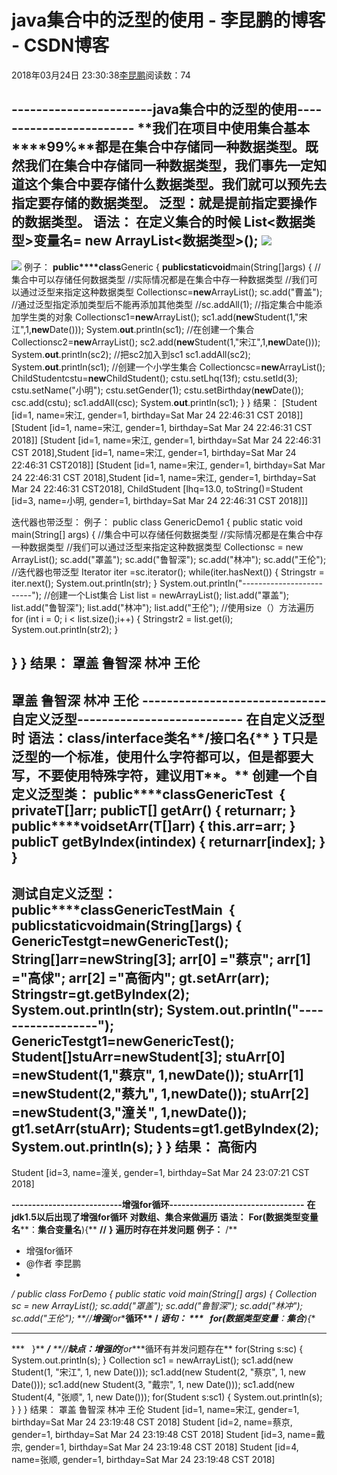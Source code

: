 
# java集合中的泛型的使用 - 李昆鹏的博客 - CSDN博客


2018年03月24日 23:30:38[李昆鹏](https://me.csdn.net/weixin_41547486)阅读数：74


**-----------------------java集合中的泛型的使用------------------------**
**我们在项目中使用集合基本****99%****都是在集合中存储同一种数据类型。既然我们在集合中存储同一种数据类型，我们事先一定知道这个集合中要存储什么数据类型。我们就可以预先去指定要存储的数据类型。**
**泛型：就是提前指定要操作的数据类型。**
**语法：**
**在定义集合的时候**
**List<****数据类型****>****变量名****= new ArrayList<****数据类型****>();**
![](https://img-blog.csdn.net/20180324232533907?watermark/2/text/aHR0cHM6Ly9ibG9nLmNzZG4ubmV0L3dlaXhpbl80MTU0NzQ4Ng==/font/5a6L5L2T/fontsize/400/fill/I0JBQkFCMA==/dissolve/70)
--------------------------------------------------------------------------------------------------------------------------------------------------------------------------------------------------------------------------
![](https://img-blog.csdn.net/20180324232541466?watermark/2/text/aHR0cHM6Ly9ibG9nLmNzZG4ubmV0L3dlaXhpbl80MTU0NzQ4Ng==/font/5a6L5L2T/fontsize/400/fill/I0JBQkFCMA==/dissolve/70)
例子：
**public****class**Generic {
**public****static****void**main(String[]args) {
//集合中可以存储任何数据类型
//实际情况都是在集合中存一种数据类型
//我们可以通过泛型来指定这种数据类型
Collection<String>sc=**new**ArrayList<String>();
sc.add("曹盖");
//通过泛型指定添加类型后不能再添加其他类型
//sc.addAll(1);
//指定集合中能添加学生类的对象
Collection<Student>sc1=**new**ArrayList<Student>();
sc1.add(**new**Student(1,"宋江",1,**new**Date()));
System.**out**.println(sc1);
//在创建一个集合
Collection<Student>sc2=**new**ArrayList<Student>();
sc2.add(**new**Student(1,"宋江",1,**new**Date()));
System.**out**.println(sc2);
//把sc2加入到sc1
sc1.addAll(sc2);
System.**out**.println(sc1);
//创建一个小学生集合
Collection<ChildStudent>csc=**new**ArrayList<ChildStudent>();
ChildStudentcstu=**new**ChildStudent();
cstu.setLhq(13f);
cstu.setId(3);
cstu.setName("小明");
cstu.setGender(1);
cstu.setBirthday(**new**Date());
csc.add(cstu);
sc1.addAll(csc);
System.**out**.println(sc1);
}
}
结果：
[Student [id=1, name=宋江, gender=1, birthday=Sat Mar 24 22:46:31 CST 2018]]
[Student [id=1, name=宋江, gender=1, birthday=Sat Mar 24 22:46:31 CST 2018]]
[Student [id=1, name=宋江, gender=1, birthday=Sat Mar 24 22:46:31 CST 2018],Student [id=1, name=宋江, gender=1, birthday=Sat Mar 24 22:46:31 CST2018]]
[Student [id=1, name=宋江, gender=1, birthday=Sat Mar 24 22:46:31 CST 2018],Student [id=1, name=宋江, gender=1, birthday=Sat Mar 24 22:46:31 CST2018], ChildStudent [lhq=13.0, toString()=Student [id=3, name=小明, gender=1, birthday=Sat Mar 24 22:46:31 CST 2018]]]

迭代器也带泛型：
例子：
public class GenericDemo1 {
public static void main(String[] args) {
//集合中可以存储任何数据类型
//实际情况都是在集合中存一种数据类型
//我们可以通过泛型来指定这种数据类型
Collection<String>sc = new ArrayList<String>();
sc.add("罩盖");
sc.add("鲁智深");
sc.add("林冲");
sc.add("王伦");
//迭代器也带泛型
Iterator<String> iter =sc.iterator();
while(iter.hasNext()) {
Stringstr = iter.next();
System.out.println(str);
}
System.out.println("-------------------------");
//创建一个List集合
List<String> list = newArrayList<String>();
list.add("罩盖");
list.add("鲁智深");
list.add("林冲");
list.add("王伦");
//使用size（）方法遍历
for (int i = 0; i < list.size();i++) {
Stringstr2 = list.get(i);
System.out.println(str2);
}

}
}
结果：
罩盖
鲁智深
林冲
王伦
-------------------------
罩盖
鲁智深
林冲
王伦
**------------------------------自定义泛型---------------------------**
**在自定义泛型时**
**语法：****class/interface****类名****/****接口名****<T>{**
**}**
**T****只是泛型的一个标准，使用什么字符都可以，但是都要大写，不要使用特殊字符，建议用****T****。**
创建一个自定义泛型类：
**public****class**GenericTest<T>  {
**private**T[]arr;
**public**T[] getArr() {
**return**arr;
}
**public****void**setArr(T[]arr) {
**this**.arr=arr;
}
**public**T getByIndex(**int**index) {
**return**arr[index];
}
}
-------------------------------------
测试自定义泛型：
**public****class**GenericTestMain  {
**public****static****void**main(String[]args) {
GenericTest<String>gt=**new**GenericTest<String>();
String[]arr=**new**String[3];
arr[0] ="蔡京";
arr[1] ="高俅";
arr[2] ="高衙内";
gt.setArr(arr);
Stringstr=gt.getByIndex(2);
System.**out**.println(str);
System.**out**.println("------------------");
GenericTest<Student>gt1=**new**GenericTest<Student>();
Student[]stuArr=**new**Student[3];
stuArr[0] =**new**Student(1,"蔡京", 1,**new**Date());
stuArr[1] =**new**Student(2,"蔡九", 1,**new**Date());
stuArr[2] =**new**Student(3,"潼关", 1,**new**Date());
gt1.setArr(stuArr);
Students=gt1.getByIndex(2);
System.**out**.println(s);
}
}
结果：
高衙内
------------------
Student [id=3, name=潼关, gender=1, birthday=Sat Mar 24 23:07:21 CST 2018]

**---------------------------增强for循环---------------------------------**
**在****jdk1.5****以后出现了增强****for****循环**
**对数组、集合来做遍历**
**语法：**
**For(****数据类型****变量名****：****集合变量名****){**
**//**
**}**
**遍历时存在并发问题**
**例子：**
/**
* 增强for循环
* @作者 李昆鹏
*
*/
public class ForDemo {
public static void main(String[] args) {
Collection<String> sc = new ArrayList<String>();
sc.add("罩盖");
sc.add("鲁智深");
sc.add("林冲");
sc.add("王伦");
**//****增强****for****循环**
**/****
*******语句：**
***   for(****数据类型****变量****：****集合****){**
*****
***   }**
***/**
**//****缺点：增强的****for****循环有并发问题存在**
for(String s:sc) {
System.out.println(s);
}
Collection<Student> sc1 = newArrayList<Student>();
sc1.add(new Student(1, "宋江", 1, new Date()));
sc1.add(new Student(2, "蔡京", 1, new Date()));
sc1.add(new Student(3, "戴宗", 1, new Date()));
sc1.add(new Student(4, "张顺", 1, new Date()));
for(Student s:sc1) {
System.out.println(s);
}
}
}
结果：
罩盖
鲁智深
林冲
王伦
Student [id=1, name=宋江, gender=1, birthday=Sat Mar 24 23:19:48 CST 2018]
Student [id=2, name=蔡京, gender=1, birthday=Sat Mar 24 23:19:48 CST 2018]
Student [id=3, name=戴宗, gender=1, birthday=Sat Mar 24 23:19:48 CST 2018]
Student [id=4, name=张顺, gender=1, birthday=Sat Mar 24 23:19:48 CST 2018]


